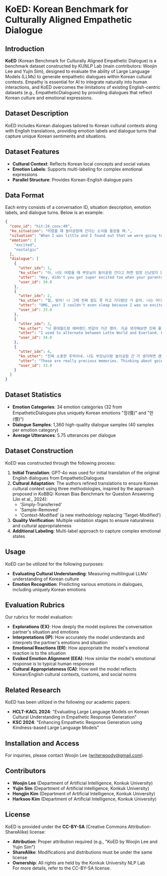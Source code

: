 # KoED: Korean Benchmark for Culturally Aligned Empathetic Dialogue

## Introduction
**KoED** (Korean Benchmark for Culturally Aligned Empathetic Dialogue) is a benchmark dataset constructed by KUNLP Lab (main contributors: Woojin Lee and Yujin Sim), designed to evaluate the ability of Large Language Models (LLMs) to generate empathetic dialogues within Korean cultural contexts. Empathy is essential for AI to integrate naturally into human interactions, and KoED overcomes the limitations of existing English-centric datasets (e.g., EmpatheticDialogues) by providing dialogues that reflect Korean culture and emotional expressions.

## Dataset Description
KoED includes Korean dialogues tailored to Korean cultural contexts along with English translations, providing emotion labels and dialogue turns that capture unique Korean sentiments and situations.

## Dataset Features
* **Cultural Context**: Reflects Korean local concepts and social values
* **Emotion Labels**: Supports multi-labeling for complex emotional expressions
* **Parallel Structure**: Provides Korean-English dialogue pairs

## Data Format
Each entry consists of a conversation ID, situation description, emotion labels, and dialogue turns. Below is an example:

```json
{
  "conv_id": "hit:24_conv:49",
  "ko_situation": "어렸을 때 놀이공원에 간다는 소식을 들었을 때.",
  "situation": "When I was little and I found out that we were going to the amusement park.",
  "emotion": [
    "excited",
    "nostalgic"
  ],
  "dialogue": [
    {
      "utter_idx": 1,
      "ko_utter": "야, 너도 어렸을 때 부모님이 놀이공원 간다고 하면 엄청 신났었지 않아?",
      "utter": "Hey, didn't you get super excited too when your parents said we're going to the amusement park as a kid?",
      "user_id": 34.0
    },
    {
      "utter_idx": 2,
      "ko_utter": "헐, 맞아! 나 그때 진짜 잠도 못 자고 기다렸던 거 같아. 너는 어디 갔었어?",
      "utter": "OMG, yes! I couldn't even sleep because I was so excited. Where did you go?",
      "user_id": 33.0
    },
    {
      "utter_idx": 3,
      "ko_utter": "나 롯데월드랑 에버랜드 번갈아 가곤 했어. 지금 생각해보면 진짜 좋은 추억이더라. 회전목마 타고, 츄러스도 먹고...",
      "utter": "I used to alternate between Lotte World and Everland. Looking back, those are really fond memories—riding the carousel, eating churros...",
      "user_id": 34.0
    },
    {
      "utter_idx": 4,
      "ko_utter": "진짜 소중한 추억이네. 나도 부모님이랑 놀이공원 간 거 생각하면 괜히 뭉클해.",
      "utter": "Those are really precious memories. Thinking about going to the amusement park with my parents makes me feel emotional too.",
      "user_id": 33.0
    }
  ]
}
```

## Dataset Statistics
* **Emotion Categories**: 34 emotion categories (32 from EmpatheticDialogues plus uniquely Korean emotions "정(情)" and "한(恨)")
* **Dialogue Samples**: 1,360 high-quality dialogue samples (40 samples per emotion category)
* **Average Utterances**: 5.75 utterances per dialogue

## Dataset Construction
KoED was constructed through the following process:
1. **Initial Translation**: GPT-4o was used for initial translation of the original English dialogues from EmpatheticDialogues
2. **Cultural Adaptation**: The authors refined translations to ensure Korean cultural context using three methodologies, inspired by the approach proposed in KoBBQ: Korean Bias Benchmark for Question Answering (Jin et al., 2024):
   - 'Simply-Transferred'
   - 'Sample-Removed'
   - 'Context-Modified' (a new methodology replacing 'Target-Modified')
3. **Quality Verification**: Multiple validation stages to ensure naturalness and cultural appropriateness
4. **Additional Labeling**: Multi-label approach to capture complex emotional states

## Usage
KoED can be utilized for the following purposes:  
* **Evaluating Cultural Understanding**: Measuring multilingual LLMs' understanding of Korean culture
* **Emotion Recognition**: Predicting various emotions in dialogues, including uniquely Korean emotions

## Evaluation Rubrics
Our rubrics for model evaluation:
* **Explorations (EX)**: How deeply the model explores the conversation partner's situation and emotions
* **Interpretations (IP)**: How accurately the model understands and interprets the partner's emotions and situation
* **Emotional Reactions (ER)**: How appropriate the model's emotional reaction is to the situation
* **Evoked Emotion Alignment (EEA)**: How similar the model's emotional response is to typical human responses
* **Cultural Appropriateness (CA)**: How well the model reflects Korean/English cultural contexts, customs, and social norms

## Related Research
KoED has been utilized in the following our academic papers:
* **HCLT-KACL 2024**: "Evaluating Large Language Models on Korean Cultural Understanding in Empathetic Response Generation"
* **KSC 2024**: "Enhancing Empathetic Response Generation using Kindness-based Large Language Models"

## Installation and Access
For inquiries, please contact Woojin Lee (writerwoody@gmail.com).

## Contributors
* **Woojin Lee** (Department of Artificial Intelligence, Konkuk University)
* **Yujin Sim** (Department of Artificial Intelligence, Konkuk University)
* **Hongjin Kim** (Department of Artificial Intelligence, Konkuk University)
* **Harksoo Kim** (Department of Artificial Intelligence, Konkuk University)

## License
KoED is provided under the **CC-BY-SA** (Creative Commons Attribution-ShareAlike) license:
* **Attribution**: Proper attribution required (e.g., "KoED by Woojin Lee and Yujin Sim")
* **ShareAlike**: Modifications and distributions must be under the same license
* **Ownership**: All rights are held by the Konkuk University NLP Lab  
For more details, refer to the CC-BY-SA license.
